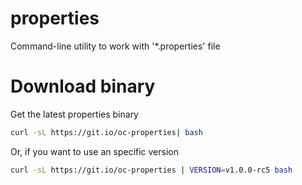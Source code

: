 # properties
Command-line utility to work with '\*.properties' file


# Download binary

Get the latest properties binary
```sh
curl -sL https://git.io/oc-properties| bash
```

Or, if you want to use an specific version

```sh
curl -sL https://git.io/oc-properties | VERSION=v1.0.0-rc5 bash
```
